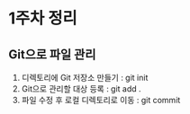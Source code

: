 # 1주차 정리

## Git으로 파일 관리
1. 디렉토리에 Git 저장소 만들기 : git init
2. Git으로 관리할 대상 등록 : git add .
3. 파일 수정 후 로컬 디렉토리로 이동 : git commit